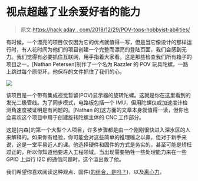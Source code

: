 # 视点超越了业余爱好者的能力

> 原文:[https://hack aday . com/2018/12/29/POV-tops-hobbyist-abilities/](https://hackaday.com/2018/12/29/pov-tops-hobbyist-abilities/)

有时候，一个漂亮的项目仅仅因为它的优点就值得一写，但是当它像设计的那样运行时，有人花时间为他们的项目创建一个完整而漂亮的登陆页面，我们会感到无力。我们觉得有必要抓住互联网，用手指着大家看。这是那些检查我们所有箱子的项目之一。[Nathan Petersen]制作了一个名为 Razzler 的 POV 玩具陀螺，一路上跳过每个原型环。他保存的文件抓住了我们的心。

![](../Images/012ab7af7f4fb5ad3c6962aa61a01345.png)

该项目是一个带有集成视觉暂留(POV)显示器的旋转陀螺。这就是你在这里看到的发光二极管线。为了同步模式，电路板包括一个 IMU，但用陀螺仪或加速度计检测角速度被证明是有问题的。[Nathan 的]这方面的文章本身就值得一读，但你也会喜欢这个项目中用于创建旋转陀螺主体的 CNC 工作部分。

这是[内森]的第一个大型个人项目，许多步骤都是由一个刚刚很快进入深水区的人来解释的。如果你有经验，你可能会对这些简单的推理嗤之以鼻，但对于新手来说，这是一堂平易近人的课。他选择硬件和固件的方式是务实的，甚至可能是矫枉过正的，所以你知道他要进入工程领域。当出现需要牺牲一些处理能力来在一些 GPIO 上运行 I2C 的通信问题时，这个溢出救了他。

我们希望你喜欢阅读这种观点、固件([的组合，是吗？](https://hackaday.com/2017/09/29/were-using-the-word-firmware-wrong/))，以及[离心力](https://hackaday.com/2011/03/26/papercraft-gyroscope/)。